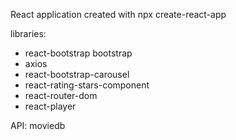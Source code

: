 React application created with npx create-react-app

libraries:

- react-bootstrap bootstrap
- axios
- react-bootstrap-carousel
- react-rating-stars-component
- react-router-dom
- react-player

API: moviedb
